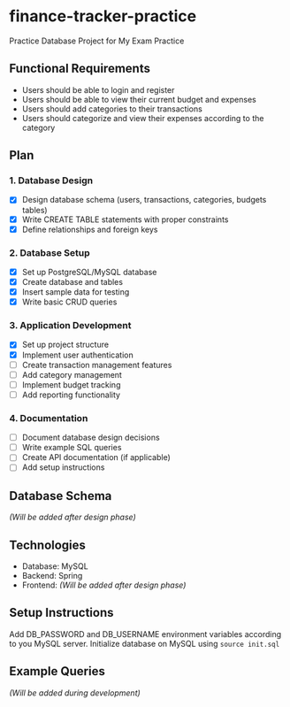 # finance-tracker-practice
Practice Database Project for My Exam Practice

## Functional Requirements
- Users should be able to login and register
- Users should be able to view their current budget and expenses
- Users should add categories to their transactions
- Users should categorize and view their expenses according to the category

## Plan

### 1. Database Design
- [X] Design database schema (users, transactions, categories, budgets tables)
- [X] Write CREATE TABLE statements with proper constraints
- [X] Define relationships and foreign keys

### 2. Database Setup
- [X] Set up PostgreSQL/MySQL database
- [X] Create database and tables
- [X] Insert sample data for testing
- [X] Write basic CRUD queries

### 3. Application Development
- [X] Set up project structure
- [X] Implement user authentication
- [ ] Create transaction management features
- [ ] Add category management
- [ ] Implement budget tracking
- [ ] Add reporting functionality

### 4. Documentation
- [ ] Document database design decisions
- [ ] Write example SQL queries
- [ ] Create API documentation (if applicable)
- [ ] Add setup instructions

## Database Schema
*(Will be added after design phase)*

## Technologies
- Database: MySQL
- Backend: Spring
- Frontend: *(Will be added after design phase)*

## Setup Instructions
Add DB_PASSWORD and DB_USERNAME environment variables according to you MySQL server.
Initialize database on MySQL using `source init.sql`

## Example Queries
*(Will be added during development)*
